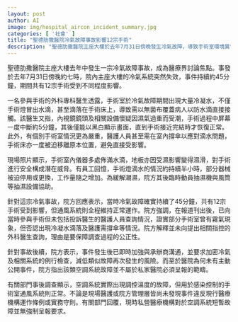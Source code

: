 ```yaml
---
layout: post
author: AI
image: img/hospital_aircon_incident_summary.jpg
categories: [ '社會' ]
title: "聖德肋撒醫院冷氣故障事故影響12宗手術"
description: "聖德肋撒醫院主座大樓於去年7月31日傍晚發生冷氣故障，導致手術室環境異常，12宗手術受到不同程度影響。部分手術室出現水滴滴落、儀器受潮及地面濕滑等狀況，醫護一度需臨時應對。院方指冷氣故障維持約45分鐘，並強調通風系統運作正常，否認部分醫護所述情節。事故後院方已加強系統檢查及溝通，未有主動公開事件，稱非必須呈報範疇。有關部門調查確認空調系統溫度調控異常，惟並無違反相關條例或守則，現行對短暫冷氣故障無強制呈報要求。"
---
```

聖德肋撒醫院主座大樓去年中發生一宗冷氣故障事故，成為醫療界討論焦點。事發於去年7月31日傍晚約七時，院內主座大樓的冷氣系統突然失效，事件持續約45分鐘，期間共有12宗手術受到不同程度影響。

一名參與手術的外科專科醫生透露，手術室於冷氣故障期間出現大量冷凝水，不僅手術燈冒出水滴，甚至滴落在手術床上，導致需以無菌布覆蓋病人以防水滴直接接觸。該醫生又指，內視鏡鏡頭及相關設備懷疑因濕氣過重而受潮，手術過程中屏幕一度中斷約5分鐘，其後僅能以黑白顯示畫面，直到手術接近完結時才恢復正常。此外，有個別手術室情況更為嚴重，醫護人員甚至需在室內撐傘以應對滴水問題，手術床亦一度被迫移離原本位置，避免直接受影響。

現場照片顯示，手術室內儀器多處佈滿水滴，地板亦因受濕影響變得濕滑，對手術進行安全構成潛在威脅。有員工回憶，手術燈滴水的情況約持續半小時，部分器械被迫停用或更換，工作量隨之增加。為緩解潮濕，院方其後臨時動員抽濕機與風筒等抽濕設備協助。

針對這宗冷氣事故，院方回應表示，當時冷氣故障確實持續了45分鐘，共有12宗手術受到影響，但通風系統則全程維持正常運作。院方強調，在報道刊出後，已向當時參與手術但未包括投訴醫生的醫護人員查詢情況，證實部分手術室曾有霧氣現象，但否認出現冷凝水滴落及醫護需撐傘等情況。院方解釋並未向提出相關指控的外科醫生查詢，理由是要保障調查過程的公正性。

針對事故後續，院方表示，事件發生後已即時加強與承辦商溝通，並要求加密冷氣及相關系統的例行檢查，減低類似故障再次發生的風險。而至於醫院為何未有主動公開事件，院方指出該類空調系統故障並不屬於私家醫院必須呈報的範疇。

有關部門事後調查顯示，空調系統實際出現調控溫度的故障，但用於感染控制的手術室通風系統則正常。不論是現場醫護或院方管理層皆尚未發現事件違反現行醫療機構運作條例或實務守則。有關部門回覆，現時私營醫療機構對於空調系統短暫故障並無強制呈報要求。